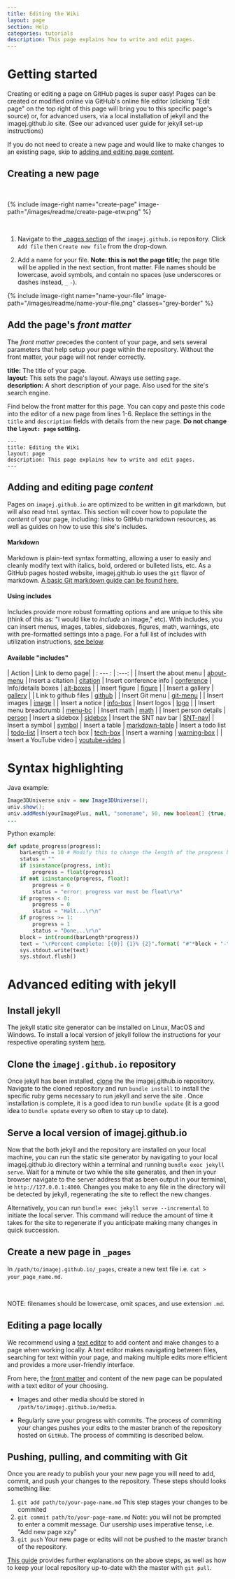 ```yaml
---
title: Editing the Wiki
layout: page
section: Help
categories: tutorials
description: This page explains how to write and edit pages.
---
```


# Getting started

Creating or editing a page on GitHub pages is super easy! Pages can be created or modified online via GitHub's online file editor (clicking "Edit page" on the top right of this page will bring you to this specific page's source) or, for advanced users, via a local installation of jekyll and the imagej.github.io site. (See our advanced user guide for jekyll set-up instructions)

If you do not need to create a new page and would like to make changes to an existing page, skip to [adding and editing page content](Editing_the_Wiki#adding-and-editing-page-content).

## Creating a new page
<br>

{% include image-right name="create-page" image-path="/images/readme/create-page-etw.png" %}

<br>

1. Navigate to the [_pages section](https://github.com/imagej/imagej.github.io/tree/master/_pages) of the `imagej.github.io` repository.
Click `Add file` then  `Create new file` from the drop-down.

2. Add a name for your file. **Note: this is not the page title;** the page title will be applied in the next section, front matter. File names should be lowercase, avoid symbols, and contain no spaces (use underscores or dashes instead, `_` `-`).

{% include image-right name="name-your-file" image-path="/images/readme/name-your-file.png" classes="grey-border" %}

## Add the page's *front matter*
The *front matter* precedes the content of your page, and sets several parameters that help setup your page within the repository. Without the front matter, your page will not render correctly.

**title:** The title of your page.\
**layout:** This sets the page's layout. Always use setting `page`.\
**description:** A short description of your page. Also used for the site's search engine.

Find below the front matter for this page. You can copy and paste this code into the editor of a new page from lines 1-6. Replace the settings in the `title` and `description` fields with details from the new page. **Do not change the `layout: page` setting.**

```
---
title: Editing the Wiki
layout: page
description: This page explains how to write and edit pages.
---
```

## Adding and editing page *content*
Pages on `imagej.github.io` are optimized to be written in git markdown, but will also read `html` syntax. This section will cover how to populate the *content* of your page, including: links to GitHub markdown resources, as well as guides on how to use this site's includes.

#### Markdown
Markdown is plain-text syntax formatting, allowing a user to easily and cleanly modify text with italics, bold, ordered or bulleted lists, etc. As a GitHub pages hosted website, imagej.github.io uses the `git` flavor of markdown. [A basic Git markdown guide can be found here.](https://guides.github.com/features/mastering-markdown/)

#### Using includes
Includes provide more robust formatting options and are unique to this site (think of this as: "I would like to *include* an image," etc). With includes, you can insert menus, images, tables, sideboxes, figures, math, warnings, etc with pre-formatted settings into a page. For a full list of includes with utilization instructions, [see below](Editing_the_Wiki#available-includes).

#### Available "includes"

| Action | Link to demo page|
| : --- : | :---: |
| Insert the about menu | [about-menu](about-menu)
| Insert a citation | [citation](citation)
| Insert conference info | [conference](conference)
| Info/details boxes | [alt-boxes](additional-info-boxes) |
| Insert figure | [figure](figure) |
| Insert a gallery | [gallery](gallery) |
| Link to github files | [github](github) |
| Insert Git menu | [git-menu](git-menu) |
| Insert images | [image](image) |
| Insert a notice | [info-box](info-box)
| Insert logos | [logo](logo) |
| Insert menu breadcrumb | [menu-bc](menu-breadcrumb) |
| Insert math | [math](math) |
| Insert person details | [person](person)
| Insert a sidebox | [sidebox](sidebox)
| Insert the SNT nav bar | [SNT-nav](SNT-nav)|
| Insert a symbol | [symbol](/help/editing/symbols)
| Insert a table | [markdown-table](markdown-table)
| Insert a todo list | [todo-list](todo-list)
| Insert a tech box | [tech-box](tech-box)
| Insert a warning | [warning-box](warning-box) |
| Insert a YouTube video | [youtube-video](youtube-video) |


# Syntax highlighting

Java example:

```java
Image3DUniverse univ = new Image3DUniverse();
univ.show();
univ.addMesh(yourImagePlus, null, "somename", 50, new boolean[] {true, true, true}, 2);
...
```

Python example:

```python
def update_progress(progress):
    barLength = 10 # Modify this to change the length of the progress bar
    status = ""
    if isinstance(progress, int):
        progress = float(progress)
    if not isinstance(progress, float):
        progress = 0
        status = "error: progress var must be float\r\n"
    if progress < 0:
        progress = 0
        status = "Halt...\r\n"
    if progress >= 1:
        progress = 1
        status = "Done...\r\n"
    block = int(round(barLength*progress))
    text = "\rPercent complete: [{0}] {1}% {2}".format( "#"*block + "-"*(barLength-block), progress*100, status)
    sys.stdout.write(text)
    sys.stdout.flush()
```
# Advanced editing with jekyll

## Install jekyll
The jekyll static site generator can be installed on Linux, MacOS and Windows. To install a local version of jekyll follow the instructions for your respective operating system [here](https://jekyllrb.com/docs/installation/).

## Clone the `imagej.github.io` repository
Once jekyll has been installed, [clone](https://docs.github.com/en/enterprise/2.13/user/articles/cloning-a-repository) the the imagej.github.io repository. Navigate to the cloned repository and run `bundle install` to install the specific ruby gems necessary to run jekyll and serve the site . Once installation is complete, it is a good idea to run `bundle update` (it is a good idea to `bundle update` every so often to stay up to date).

## Serve a local version of imagej.github.io
Now that the both jekyll and the repository are installed on your local machine, you can run the static site generator by navigating to your local imagej.github.io directory within a terminal and running `bundle exec jekyll serve`. Wait for a minute or two while the site generates, and then in your browser navigate to the server address that as been output in your terminal, ie `http://127.0.0.1:4000`. Changes you make to any file in the directory will be detected by jekyll, regenerating the site to reflect the new changes.

Alternatively, you can run `bundle exec jekyll serve --incremental` to initiate the local server. This command will reduce the amount of time it takes for the site to regenerate if you anticipate making many changes in quick succession.

## Create a new page in `_pages`

In `/path/to/imagej.github.io/_pages`, create a new text file i.e. `cat > your_page_name.md`.

<br>

NOTE: filenames should be lowercase, omit spaces, and use extension `.md`.

## Editing a page locally

We recommend using a [text editor](https://hackernoon.com/5-best-text-editors-for-programmers-3f54ef51d5ae) to add content and make changes to a page when working locally. A text editor makes navigating between files, searching for text within your page, and making multiple edits more efficient and provides a more user-friendly interface.

From here, the [front matter](Editing_the_Wiki#add-the-pages-front-matter) and content of the new page can be populated with a text editor of your choosing.

* Images and other media should be stored in `/path/to/imagej.github.io/media`.

* Regularly save your progress with commits. The process of commiting your changes pushes your edits to the master branch of the repository hosted on `GitHub`. The process of commiting is described below.

## Pushing, pulling, and commiting with Git

Once you are ready to publish your your new page you will need to add, commit, and push your changes to the repository. These steps should looks something like:

1. `git add path/to/your-page-name.md` This step stages your changes to be commited
2. `git commit path/to/your-page-name.md` Note: you will not be prompted to enter a commit message. Our usership uses imperative tense, i.e. "Add new page xzy"
3. `git push` Your new page or edits will not be pushed to the master branch of the repository.

[This guide](https://rogerdudler.github.io/git-guide/) provides further explanations on the above steps, as well as how to keep your local repository up-to-date with the master with `git pull`.
